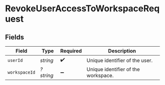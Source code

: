 # RevokeUserAccessToWorkspaceRequest


## Fields

| Field                               | Type                                | Required                            | Description                         |
| ----------------------------------- | ----------------------------------- | ----------------------------------- | ----------------------------------- |
| `userId`                            | *string*                            | :heavy_check_mark:                  | Unique identifier of the user.      |
| `workspaceId`                       | *?string*                           | :heavy_minus_sign:                  | Unique identifier of the workspace. |